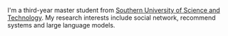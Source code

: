 I'm a third-year master student from [Southern University of Science and Technology](https://www.sustech.edu.cn/). My research interests include social network, recommend systems and large language models.
